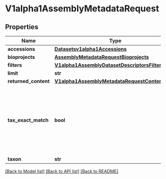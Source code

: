 # V1alpha1AssemblyMetadataRequest

## Properties
Name | Type | Description | Notes
------------ | ------------- | ------------- | -------------
**accessions** | [**Datasetsv1alpha1Accessions**](Datasetsv1alpha1Accessions.md) |  | [optional] 
**bioprojects** | [**AssemblyMetadataRequestBioprojects**](AssemblyMetadataRequestBioprojects.md) |  | [optional] 
**filters** | [**V1alpha1AssemblyDatasetDescriptorsFilter**](V1alpha1AssemblyDatasetDescriptorsFilter.md) |  | [optional] 
**limit** | **str** |  | [optional] 
**returned_content** | [**V1alpha1AssemblyMetadataRequestContentType**](V1alpha1AssemblyMetadataRequestContentType.md) |  | [optional] 
**tax_exact_match** | **bool** | If true, only return assemblies with the given NCBI Taxonomy ID, or name. Otherwise, assemblies from taxonomy subtree are included, too. Ignored for assembly_accession request. | [optional] 
**taxon** | **str** |  | [optional] 

[[Back to Model list]](../README.md#documentation-for-models) [[Back to API list]](../README.md#documentation-for-api-endpoints) [[Back to README]](../README.md)



